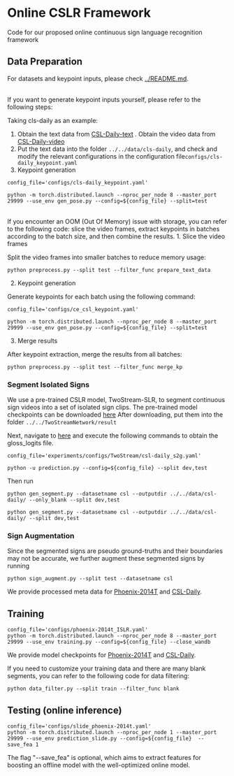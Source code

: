 # Online CSLR Framework
Code for our proposed online continuous sign language recognition framework


## Data Preparation
For datasets and keypoint inputs, please check [../README.md](../README.md).

<br>
If you want to generate keypoint inputs yourself, please refer to the following steps:

Taking cls-daily as an example:
1. Obtain the text data from [CSL-Daily-text](https://github.com/FangyunWei/SLRT/tree/main/TwoStreamNetwork/data/csl-daily) . Obtain the video data from [CSL-Daily-video](http://home.ustc.edu.cn/~zhouh156/dataset/csl-daily/)
2. Put the text data into the folder ```../../data/cls-daily```, and check and modify the relevant configurations in the configuration file```configs/cls-daily_keypoint.yaml```
3. Keypoint generation
```
config_file='configs/cls-daily_keypoint.yaml'

python -m torch.distributed.launch --nproc_per_node 8 --master_port 29999 --use_env gen_pose.py --config=${config_file} --split=test
```

<br>
If you encounter an OOM (Out Of Memory) issue with storage, you can refer to the following code: slice the video frames, extract keypoints in batches according to the batch size, and then combine the results.
1. Slice the video frames

Split the video frames into smaller batches to reduce memory usage:
```
python preprocess.py --split test --filter_func prepare_text_data
```
2. Keypoint generation

Generate keypoints for each batch using the following command:
```
config_file='configs/ce_csl_keypoint.yaml'

python -m torch.distributed.launch --nproc_per_node 8 --master_port 29999 --use_env gen_pose.py --config=${config_file} --split=test
```
3. Merge results

After keypoint extraction, merge the results from all batches:
```
python preprocess.py --split test --filter_func merge_kp
```

### Segment Isolated Signs
We use a pre-trained CSLR model, TwoStream-SLR, to segment continuous sign videos into a set of isolated sign clips.
The pre-trained model checkpoints can be downloaded [here](https://github.com/FangyunWei/SLRT/blob/main/TwoStreamNetwork/docs/TwoStream-SLR.md)
After downloading, put them into the folder ``../../TwoStreamNetwork/result``

Next, navigate to [here](https://github.com/FangyunWei/SLRT/tree/main/TwoStreamNetwork) and execute the following commands to obtain the gloss_logits file.
```
config_file='experiments/configs/TwoStream/csl-daily_s2g.yaml'

python -u prediction.py --config=${config_file} --split dev,test
```

Then run
```
python gen_segment.py --datasetname csl --outputdir ../../data/csl-daily/ --only_blank --split dev,test

python gen_segment.py --datasetname csl --outputdir ../../data/csl-daily/ --split dev,test
```

### Sign Augmentation
Since the segmented signs are pseudo ground-truths and their boundaries may not be accurate, we further augment these segmented signs by running
```
python sign_augment.py --split test --datasetname csl
```
We provide processed meta data for [Phoenix-2014T](https://hkustconnect-my.sharepoint.com/:f:/g/personal/rzuo_connect_ust_hk/EtgOb0-NAWBHssQdx4zKj_IB7IA4mGk4Wuz5nRx0D8h5Bg?e=GqJYSp) and [CSL-Daily](https://hkustconnect-my.sharepoint.com/:f:/g/personal/rzuo_connect_ust_hk/Eu-Q1K-DlW1ChO2JjNBWXKsBN3otZ88z_RKXN9hEr5g9iA?e=uS6gbq).

## Training
```
config_file='configs/phoenix-2014t_ISLR.yaml'
python -m torch.distributed.launch --nproc_per_node 8 --master_port 29999 --use_env training.py --config=${config_file} --close_wandb
```
We provide model checkpoints for [Phoenix-2014T](https://hkustconnect-my.sharepoint.com/:f:/g/personal/rzuo_connect_ust_hk/EidJXFxpyaNPho5SKtVHEJ8BHex8Gq62koL-RrNnqtF1PA?e=IGGpxU) and [CSL-Daily](https://hkustconnect-my.sharepoint.com/:f:/g/personal/rzuo_connect_ust_hk/EhS5B3p9i3FNu5OpqFy3WyABkMMGg1VbAzMJrxjuFVOg6Q?e=c7OK0Z).


If you need to customize your training data and there are many blank segments, you can refer to the following code for data filtering:
```
python data_filter.py --split train --filter_func blank
```

## Testing (online inference)
```
config_file='configs/slide_phoenix-2014t.yaml'
python -m torch.distributed.launch --nproc_per_node 1 --master_port 29999 --use_env prediction_slide.py --config=${config_file}  --save_fea 1
```
The flag "--save_fea" is optional, which aims to extract features for boosting an offline model with the well-optimized online model.